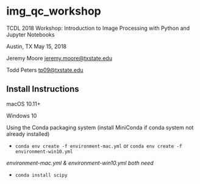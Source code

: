 # img_qc_workshop
TCDL 2018 Workshop: Introduction to Image Processing with Python and Jupyter Notebooks

Austin, TX May 15, 2018

Jeremy Moore
jeremy.moore@txstate.edu

Todd Peters
tp09@txstate.edu


## Install Instructions

macOS 10.11+ 

Windows 10

Using the Conda packaging system (install MiniConda if conda system not already installed)
-  `conda env create -f environment-mac.yml` or `conda env create -f environment-win10.yml`

*environment-mac.yml & environment-win10.yml both need*
 - `conda install scipy`
